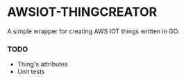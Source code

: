 # AWSIOT-THINGCREATOR

A simple wrapper for creating AWS IOT things written in GO.

### TODO

- Thing's attributes
- Unit tests
